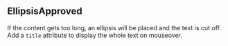<h2>Ellipsis<span class="status approved">Approved</span></h2>

If the content gets too long, an ellipsis will be placed and the text is cut off. Add a `title` attribute to display the whole text on mouseover.
<style>
#ellipsis .sample .sc-ellipsis{
width: 100px;
border: 1px solid #808080;
}
</style>
